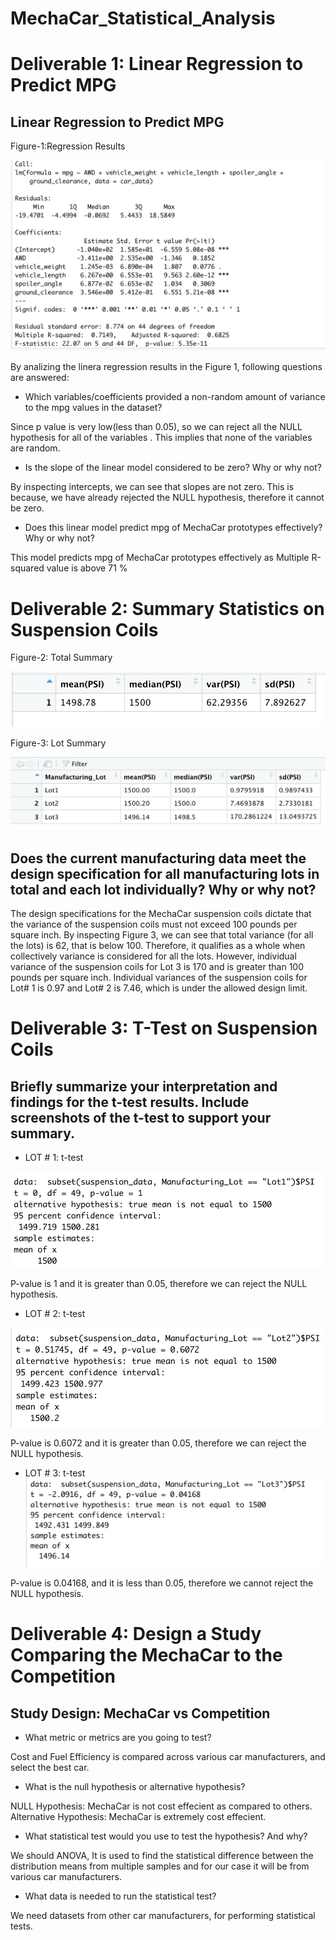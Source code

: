 # MechaCar_Statistical_Analysis

# Deliverable 1: Linear Regression to Predict MPG
## Linear Regression to Predict MPG

Figure-1:Regression Results 

![Linear Regression](https://github.com/FatimaJHussain/MechaCar_Statistical_Analysis/blob/main/model.png)

By analizing the linera regression results in the Figure 1, following questions are answered:

* Which variables/coefficients provided a non-random amount of variance to the mpg values in the dataset?

Since p value is very low(less than 0.05), so we can reject all the NULL hypothesis for all of the variables . This implies that none of the variables are random.

* Is the slope of the linear model considered to be zero? Why or why not?

By inspecting intercepts, we can see that slopes are not zero. This is because, we have already rejected the NULL hypothesis, therefore it cannot be zero.

* Does this linear model predict mpg of MechaCar prototypes effectively? Why or why not?

This model predicts mpg of MechaCar prototypes effectively as Multiple R-squared value is above 71 % 
# Deliverable 2: Summary Statistics on Suspension Coils

Figure-2: Total Summary 

![Total Summary](https://github.com/FatimaJHussain/MechaCar_Statistical_Analysis/blob/main/summary.png)

Figure-3: Lot Summary 

![Lot Summary](https://github.com/FatimaJHussain/MechaCar_Statistical_Analysis/blob/main/LotSummary.png)

## Does the current manufacturing data meet the design specification for all manufacturing lots in total and each lot individually? Why or why not?

The design specifications for the MechaCar suspension coils dictate that the variance of the suspension coils must not exceed 100 pounds per square inch. By inspecting Figure 3, we can see that total variance (for all the lots) is 62, that is below 100. Therefore, it qualifies as a whole when collectively variance is considered for all the lots. However, individual variance of the suspension coils for Lot 3 is 170 and is greater than 100 pounds per square inch. Individual variances of the suspension coils for Lot# 1 is 0.97 and Lot# 2 is 7.46, which is under the allowed design limit.

# Deliverable 3: T-Test on Suspension Coils
## Briefly summarize your interpretation and findings for the t-test results. Include screenshots of the t-test to support your summary.

* LOT # 1: t-test

![Lot1](https://github.com/FatimaJHussain/MechaCar_Statistical_Analysis/blob/main/lot1.png)

P-value is 1 and it is greater than 0.05, therefore we can reject the NULL hypothesis. 

* LOT # 2: t-test

![Lot2](https://github.com/FatimaJHussain/MechaCar_Statistical_Analysis/blob/main/lot2.png)

P-value is 0.6072 and it is greater than 0.05, therefore we can reject the NULL hypothesis. 
* LOT # 3: t-test
![Lot3](https://github.com/FatimaJHussain/MechaCar_Statistical_Analysis/blob/main/lot3.png)

P-value is 0.04168, and it is less than 0.05, therefore we cannot reject the NULL hypothesis. 
# Deliverable 4: Design a Study Comparing the MechaCar to the Competition

## Study Design: MechaCar vs Competition

* What metric or metrics are you going to test?

Cost and Fuel Efficiency is compared across various car manufacturers, and select the best car.
* What is the null hypothesis or alternative hypothesis?

NULL Hypothesis: MechaCar is not cost effecient as compared to others.
Alternative Hypothesis: MechaCar is extremely cost effecient.

* What statistical test would you use to test the hypothesis? And why?

We should ANOVA, It is used to find the statistical difference between the distribution means from multiple samples and for our case it will be from various car manufacturers.

* What data is needed to run the statistical test?

We need datasets from other car manufacturers, for performing statistical tests.

